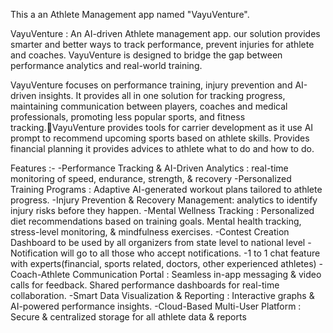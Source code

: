This a an Athlete Management app named "VayuVenture".


VayuVenture : An AI-driven Athlete management app. our solution provides smarter and better ways to track performance, prevent injuries for athlete and coaches. VayuVenture is designed to bridge the gap between performance analytics and real-world training. 

VayuVenture focuses on performance training, injury prevention and AI-driven insights. It provides all in one solution for tracking progress, maintaining communication between players, coaches and medical professionals, promoting less popular sports, and fitness tracking.VayuVenture provides tools for carrier development as it use AI prompt to recommend upcoming sports based on athlete skills. Provides financial planning it provides advices to athlete what to do and how to do.

Features :-
-Performance Tracking & AI-Driven Analytics : real-time monitoring of speed, endurance, strength, & recovery 
-Personalized Training Programs : Adaptive AI-generated workout plans tailored to athlete progress.
-Injury Prevention & Recovery Management: analytics to identify injury risks before they happen.
-Mental Wellness Tracking : Personalized diet recommendations based on training goals. Mental health tracking, stress-level monitoring, & mindfulness exercises.
-Contest Creation Dashboard to be used by all organizers from state level to national level
-Notification will go to all those who accept notifications.
-1 to 1 chat feature with experts(financial, sports related, doctors, other experienced athletes)
-Coach-Athlete Communication Portal : Seamless in-app messaging & video calls for feedback. Shared performance dashboards for real-time collaboration. 
-Smart Data Visualization & Reporting : Interactive graphs & AI-powered performance insights.
-Cloud-Based Multi-User Platform : Secure & centralized storage for all athlete data & reports



